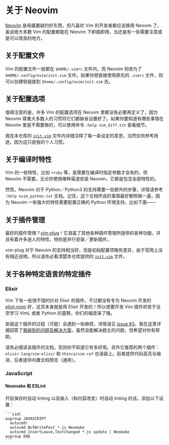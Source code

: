 # 关于 Neovim

[Neovim](https://neovim.io/) 是毋庸置疑的好东西，但凡喜欢 Vim 的开发者都应该换用 Neovim 了。虽说绝大多数 Vim 的配置都能在 Neovim 下即插即用，当还是有一些需要注意或是可以改良的地方。

## 关于配置文件

Vim 的配置文件一般都在 `$HOME/.vimrc` 文件内，而 Neovim 则改为了 `$HOME/.config/nvim/init.vim` 文件。如果你想直接使用原先的 `.vimrc` 文件，则可以创建软链接到 `$home/.config/nvim/init.vim` 去。

## 关于配置选项

值得注意的是，许多 Vim 的配置选项在 Neovim 里都没有必要再定义了，因为 Neovim 尊重大多数人的习惯将它们都缺省设置好了。如果你要知道有哪些事情在 Neovim 里是不需要做的，可以使用命令 `:help vim_diff.txt` 查看细节。

我在本仓库的 [`init.vim`](/nvim/init.vim) 文件内详细注释了每一条设定的意思，当然仅供参考用途，因为这只是我的个人习惯。

## 关于编译时特性

Vim 的一些特性，比如 `+ruby` 等，是需要在编译时指定参数才会有的，但 Neovim 不需要。无论你使用哪种渠道安装 Neovim，它都是包含全部特性的。

然而，Neovim 对于 Python／Python3 的支持需要一些额外的步骤，详情请参考 `:help nvim_python.txt`  文档。记住，这个文档所说的事情最好都照做一遍，因为 Neovim 一些强大的特性需要配置正确的 Python 环境支持，比如下面——

## 关于插件管理

最好的插件管理？[vim-plug](https://github.com/junegunn/vim-plug)！它涵盖了其他各种插件管理所提供的各种功能，并且有着许多迷人的特性，特别是并行安装／更新插件。

vim-plug 对于 Neovim 的支持相当好，但是初始配置项略有差异，由于官网上没有相近说明，所以请务必看清楚本仓库提供的 [`init.vim`](/nvim/init.vim) 文件。

## 关于各种特定语言的特定插件

### Elixir

Vim 下有一些很不错的针对 Elixir 的插件，不过都没有专为 Neovim 开发的 [elixir.nvim](https://github.com/awetzel/elixir.nvim) 好，这货本身就是用 Elixir 开发的！所以想要开发 Vim 插件却苦于没空学习 VimL 或者 Python 的童鞋，你们的福音来了哦。

安装这个插件的过程（可能）会遇到一些麻烦，详情请见 [issue #3](https://github.com/awetzel/elixir.nvim/issues/3)，我在这里详细回答了[我碰到的问题及解决方案](https://github.com/awetzel/elixir.nvim/issues/3#issuecomment-172659714)，虽然没能解决题主的问题，但希望对你有帮助。

请务必细读该插件的文档，否则你不知道它有多好用。另外它推荐的两个插件：`elixir-lang/vim-elixir` 和 `thinca/vim-ref` 也请装上。前者提供代码高亮与缩进，后者提供内置文档预览（通用）。

### JavaScript

#### Neomake 和 ESLint

开启保存时自动 linting 以及输入（和内容改变）时自动 linting 的话，添加以下设置：

	```viml
	augroup JAVASCRIPT
	  autocmd!
	  autocmd BufWritePost *.js Neomake
	  autocmd InsertLeave,TextChanged *.js update | Neomake
	augroup END
	```
